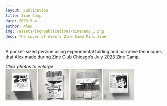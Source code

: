 ```yaml
---
layout: publication
title: Zine Camp
date: 2023-9-4
author: Alex
img: /assets/img/publications/zinecamp_1.png
desc: The cover of Alex's Zine Camp Mini Zine
---
```


A pocket-sized perzine using experimental folding and narrative techniques that Alex made during Zine Club Chicago’s July 2023 Zine Camp.

*Click photos to enlarge*  
<a href="/assets/img/publications/zinecamp_1.png"><img src="/assets/img/publications/zinecamp_1.png" alt="A photo of the front cover of Zine Camp." width="100"></a>
<a href="/assets/img/publications/zinecamp_2.png"><img src="/assets/img/publications/zinecamp_2.png" alt="A photo of the zine partially unfoleded." width="100"></a>
<a href="/assets/img/publications/zinecamp_3.png"><img src="/assets/img/publications/zinecamp_3.png" alt="A photo of the illustration on the back of the unfolded zine." width="100" ></a>
<a href="/assets/img/publications/zinecamp_4.png"><img src="/assets/img/publications/zinecamp_4.png" alt="A photo of the back cover of Zine Camp." width="100" ></a>

